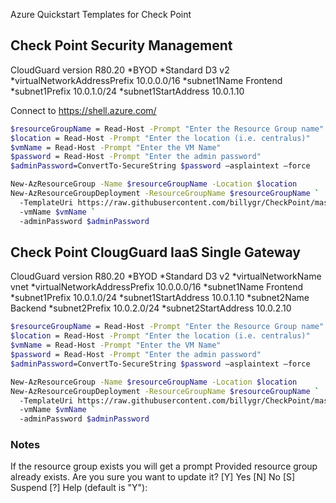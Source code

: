  Azure Quickstart Templates for Check Point

## Check Point Security Management

CloudGuard version R80.20
*BYOD
*Standard D3 v2
*virtualNetworkAddressPrefix 10.0.0.0/16
*subnet1Name Frontend
*subnet1Prefix 10.0.1.0/24
*subnet1StartAddress 10.0.1.10

Connect to https://shell.azure.com/

```bash
$resourceGroupName = Read-Host -Prompt "Enter the Resource Group name"
$location = Read-Host -Prompt "Enter the location (i.e. centralus)"
$vmName = Read-Host -Prompt "Enter the VM Name"
$password = Read-Host -Prompt "Enter the admin password"
$adminPassword=ConvertTo-SecureString $password –asplaintext –force

New-AzResourceGroup -Name $resourceGroupName -Location $location
New-AzResourceGroupDeployment -ResourceGroupName $resourceGroupName `
  -TemplateUri https://raw.githubusercontent.com/billygr/CheckPoint/master/Azure/azure-quickstart-templates/mgmt/azuredeploy.json `
  -vmName $vmName `
  -adminPassword $adminPassword
```

## Check Point ClougGuard IaaS Single Gateway

CloudGuard version R80.20
*BYOD
*Standard D3 v2
*virtualNetworkName   vnet
*virtualNetworkAddressPrefix  10.0.0.0/16
*subnet1Name  Frontend
*subnet1Prefix 10.0.1.0/24
*subnet1StartAddress 10.0.1.10
*subnet2Name Backend
*subnet2Prefix 10.0.2.0/24
*subnet2StartAddress 10.0.2.10

```bash
$resourceGroupName = Read-Host -Prompt "Enter the Resource Group name"
$location = Read-Host -Prompt "Enter the location (i.e. centralus)"
$vmName = Read-Host -Prompt "Enter the VM Name"
$password = Read-Host -Prompt "Enter the admin password"
$adminPassword=ConvertTo-SecureString $password –asplaintext –force

New-AzResourceGroup -Name $resourceGroupName -Location $location
New-AzResourceGroupDeployment -ResourceGroupName $resourceGroupName `
  -TemplateUri https://raw.githubusercontent.com/billygr/CheckPoint/master/Azure/azure-quickstart-templates/gw/azuredeploy.json `
  -vmName $vmName `
  -adminPassword $adminPassword
```

### Notes
If the resource group exists you will get a prompt
Provided resource group already exists. Are you sure you want to update it?
[Y] Yes  [N] No  [S] Suspend  [?] Help (default is "Y"):
